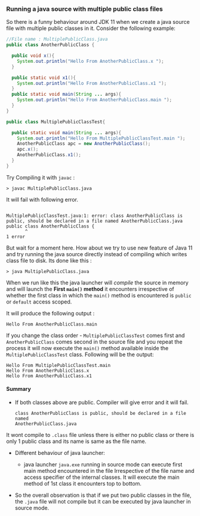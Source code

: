 ### Running a java source with multiple public class files

So there is a funny behaviour around JDK 11 when we create a java source file with multiple public classes in it.
Consider the following example:

```java
//File name : MultiplePublicClass.java
public class AnotherPublicClass { 

  public void x(){
    System.out.println("Hello From AnotherPublicClass.x ");
  }

  public static void x1(){
    System.out.println("Hello From AnotherPublicClass.x1 ");
  }
  public static void main(String ... args){
    System.out.println("Hello From AnotherPublicClass.main ");
  }
}

public class MultiplePublicClassTest{

  public static void main(String ... args){
    System.out.println("Hello From MultiplePublicClassTest.main ");
    AnotherPublicClass apc = new AnotherPublicClass();
    apc.x();
    AnotherPublicClass.x1();
  }
}
```

Try Compiling it with `javac` :  

```dos
> javac MultiplePublicClass.java
```

It will fail with following error.

```dos

MultiplePublicClassTest.java:1: error: class AnotherPublicClass is public, should be declared in a file named AnotherPublicClass.java
public class AnotherPublicClass { 
       ^
1 error
```

But wait for a moment here. How about we try to use new feature of Java 11 and try running the java source directly instead of 
compiling which writes class file to disk. 
Its done like this :

```
> java MultiplePublicClass.java
```

When we run like this the java launcher will _compile_ the source in memory and will launch the **First `main()` method**
it encounters irrespective of whether the first class in which the `main()` method is encountered is `public` or `default` access scoped.

It will produce the following output :
```
Hello From AnotherPublicClass.main 
```
If you change the class order - `MultiplePublicClassTest` comes first and `AnotherPublicClass` comes second in the source file and you repeat the process it will now execute the `main()` method available inside the `MultiplePublicClassTest` class.
Following will be the output:
``` 
Hello From MultiplePublicClassTest.main 
Hello From AnotherPublicClass.x 
Hello From AnotherPublicClass.x1 
```

#### Summary  

* If both classes above are public. Compiler will give error and it will fail.  
    ```
    class AnotherPublicClass is public, should be declared in a file named 
    AnotherPublicClass.java
    ```
It wont compile to `.class` file unless there is either no public class
or there is only 1 public class and its name is same as the file name.

* Different behaviour of java launcher:
    * java launcher `java.exe` running in source mode can execute first main method
    encountered in the file Irrespective of the file name and access specifier of the internal classes.
    It will execute the main method of 1st class it encounters top to bottom.

* So the overall observation is that if we put two public classes in the file,
the `.java` file will not compile but it can be executed by java launcher in source mode.  

<script src="../utterances.js"
</script>
